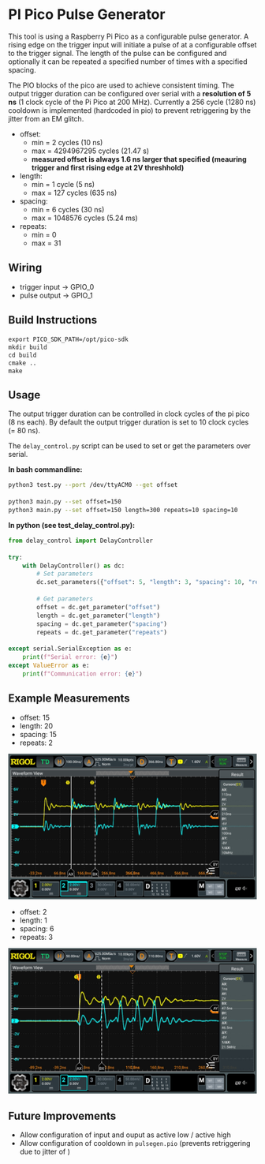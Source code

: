 # PI Pico Pulse Generator
This tool is using a Raspberry Pi Pico as a configurable pulse generator. A rising edge on the trigger input will initiate a pulse of at a configurable offset to the trigger signal. The length of the pulse can be configured and optionally it can be repeated a specified number of times with a specified spacing.

The PIO blocks of the pico are used to achieve consistent timing. The output trigger duration can be configured over serial with a **resolution of 5 ns** (1 clock cycle of the Pi Pico at 200 MHz). Currently a 256 cycle (1280 ns) cooldown is implemented (hardcoded in pio) to prevent retriggering by the jitter from an EM glitch.

- offset:
  - min = 2 cycles (10 ns)
  - max = 4294967295 cycles (21.47 s)
  - **measured offset is always 1.6 ns larger that specified (meauring trigger and first rising edge at 2V threshhold)**
- length:
  - min = 1 cycle (5 ns)
  - max = 127 cycles (635 ns)
- spacing:
  - min = 6 cycles (30 ns)
  - max = 1048576 cycles (5.24 ms)
- repeats:
  - min = 0
  - max = 31

## Wiring
- trigger input -> GPIO_0
- pulse output  -> GPIO_1

## Build Instructions
```
export PICO_SDK_PATH=/opt/pico-sdk
mkdir build
cd build
cmake ..
make
```


## Usage
The output trigger duration can be controlled in clock cycles of the pi pico (8 ns each).
By default the output trigger duration is set to 10 clock cycles (= 80 ns).

The `delay_control.py` script can be used to set or get the parameters over serial.

**In bash commandline:**
```bash
python3 test.py --port /dev/ttyACM0 --get offset

python3 main.py --set offset=150
python3 main.py --set offset=150 length=300 repeats=10 spacing=10
```

**In python (see test_delay_control.py):**
```python
from delay_control import DelayController

try:
    with DelayController() as dc:
        # Set parameters
        dc.set_parameters({"offset": 5, "length": 3, "spacing": 10, "repeats": 2})

        # Get parameters
        offset = dc.get_parameter("offset")
        length = dc.get_parameter("length")
        spacing = dc.get_parameter("spacing")
        repeats = dc.get_parameter("repeats")

except serial.SerialException as e:
    print(f"Serial error: {e}")
except ValueError as e:
    print(f"Communication error: {e}")
```

## Example Measurements
<!-- In the following screenshots the trigger input and pulse output are both unloaded. In reality it is recommended to attach a small load (resistor) to minimize overshoots and undershoots -->

- offset: 15
- length: 20
- spacing: 15
- repeats: 2

![measurement_img_1](images/example_measurement_1.png)


- offset: 2
- length: 1
- spacing: 6
- repeats: 3

![measurement_img_1](images/example_measurement_2.png)

## Future Improvements
- Allow configuration of input and ouput as active low / active high
- Allow configuration of cooldown in `pulsegen.pio` (prevents retriggering due to jitter of )
